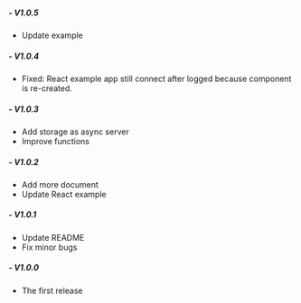 ##### - V1.0.5
 + Update example
##### - V1.0.4
 + Fixed: React example app still connect after logged because component is re-created.
##### - V1.0.3
 + Add storage as async server
 + Improve functions
##### - V1.0.2
 + Add more document
 + Update React example
##### - V1.0.1
 + Update README
 + Fix minor bugs
##### - V1.0.0
 + The first release